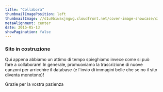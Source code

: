 ```yaml
---
title: "Collabora"
thumbnailImagePosition: left
thumbnailImage: //d1u9biwaxjngwg.cloudfront.net/cover-image-showcase/city-750.jpg
metaAlignment: center
date: 2015-05-13
showPagination: false
---
```

### Sito in costruzione
Qui appena abbiamo un attimo di tempo spieghiamo invece come si può fare a collaborare! In generale, promuoviamo la trascrizione di nuove canzoni per arricchire il database (e l'invio di immagini belle che se no il sito diventa monotono)!

Grazie per la vostra pazienza
